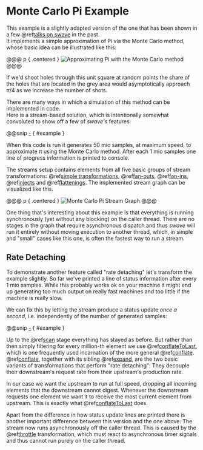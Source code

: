 Monte Carlo Pi Example
======================

This example is a slightly adapted version of the one that has been shown in a few @ref[talks on swave] in the past.<br/>
It implements a simple approximation of Pi via the Monte Carlo method, whose basic idea can be illustrated like this:

@@@ p { .centered }
![Approximating Pi with the Monte Carlo method](.../pi.svg)
@@@

If we'd shoot holes through this unit square at random points the share of the holes that are located in the grey
area would asymptotically approach π/4 as we increase the number of shots.
 
There are many ways in which a simulation of this method can be implemented in code.<br/>
Here is a stream-based solution, which is intentionally somewhat convoluted to show off a few of *swave's* features:

@@snip [-]($test/MonteCarloPi.scala) { #example }

When this code is run it generates 50 mio samples, at maximum speed, to approximate π using the Monte Carlo method.
After each 1 mio samples one line of progress information is printed to console.  

The streams setup contains elements from all five basic groups of stream transformations: @ref[simple transformations],
@ref[fan-outs], @ref[fan-ins], @ref[injects] and @ref[flattenings].
The implemented stream graph can be visualized like this. 

@@@ p { .centered }
![Monte Carlo Pi Stream Graph](.../pi-stream.svg)
@@@

One thing that's interesting about this example is that everything is running synchronously (yet without any blocking)
on the caller thread. There are no stages in the graph that require asynchronous dispatch and thus *swave* will run
it entirely without moving execution to another thread, which, in simple and "small" cases like this one, is often the
fastest way to run a stream.
 

Rate Detaching
--------------

To demonstrate another feature called "rate detaching" let's transform the example slightly.
So far we've printed a line of status information after every 1 mio samples. While this probably works ok on your
machine it might end up generating too much output on really fast machines and too little if the machine is really slow.

We can fix this by letting the stream produce a status update *once a second*, i.e. independently of the number of
generated samples:

@@snip [-]($test/MonteCarloPiThrottled.scala) { #example }

Up to the @ref[scan] stage everything has stayed as before. But rather than then simply filtering for every million-th
element we use @ref[conflateToLast], which is one frequently used incarnation of the more general @ref[conflate].
@ref[conflate], together with its sibling @ref[expand], are the two basic variants of transformations that perform
"rate detaching": They decouple their downstream's request rate from their upstream's production rate.
 
In our case we want the upstream to run at full speed, dropping all incoming elements that the downstream cannot digest.
Whenever the downstream requests one element we want it to receive the most current element from upstream.
This is exactly what @ref[conflateToLast] does.
 
Apart from the difference in how status update lines are printed there is another important difference between this
version and the one above: The stream now runs asynchronously off the caller thread. This is caused by the
@ref[throttle] transformation, which must react to asynchronous timer signals and thus cannot run purely on the
caller thread.

  [talks on swave]: ../../introduction/talks-on-swave.md
  [simple transformations]: ../transformations/simple.md
  [fan-outs]: ../transformations/fan-outs.md
  [fan-ins]: ../transformations/fan-ins.md
  [injects]: ../transformations/streams-of-streams.md#injecting-transformations
  [flattenings]: ../transformations/streams-of-streams.md#flattening-transformations
  [scan]: ../transformations/reference/scan.md
  [conflateToLast]: ../transformations/reference/conflateToLast.md
  [conflate]: ../transformations/reference/conflate.md
  [expand]: ../transformations/reference/expand.md
  [throttle]: ../transformations/reference/throttle.md